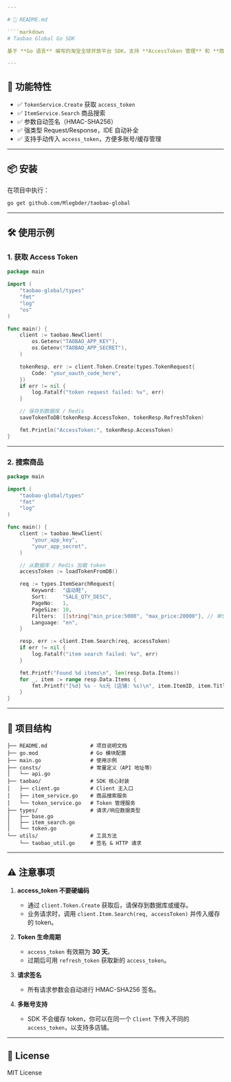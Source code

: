 ```yaml
---

# 📄 README.md

````markdown
# Taobao Global Go SDK

基于 **Go 语言** 编写的淘宝全球开放平台 SDK，支持 **AccessToken 管理** 和 **商品搜索 API**，帮助开发者快速接入。

---
```


## 🚀 功能特性

- ✅ `TokenService.Create` 获取 `access_token`
- ✅ `ItemService.Search` 商品搜索
- ✅ 参数自动签名（HMAC-SHA256）
- ✅ 强类型 Request/Response，IDE 自动补全
- ✅ 支持手动传入 `access_token`，方便多账号/缓存管理

---

## 📦 安装

在项目中执行：

```bash
go get github.com/Mlegbder/taobao-global
````

---

## 🛠 使用示例

### 1. 获取 Access Token

```go
package main

import (
    "taobao-global/types"
    "fmt"
    "log"
    "os"
)

func main() {
    client := taobao.NewClient(
        os.Getenv("TAOBAO_APP_KEY"),
        os.Getenv("TAOBAO_APP_SECRET"),
    )

    tokenResp, err := client.Token.Create(types.TokenRequest{
        Code: "your_oauth_code_here",
    })
    if err != nil {
        log.Fatalf("token request failed: %v", err)
    }

    // 保存到数据库 / Redis
    saveTokenToDB(tokenResp.AccessToken, tokenResp.RefreshToken)

    fmt.Println("AccessToken:", tokenResp.AccessToken)
}
```

---

### 2. 搜索商品

```go
package main

import (
    "taobao-global/types"
    "fmt"
    "log"
)

func main() {
    client := taobao.NewClient(
        "your_app_key",
        "your_app_secret",
    )

    // 从数据库 / Redis 加载 token
    accessToken := loadTokenFromDB()

    req := types.ItemSearchRequest{
        Keyword:  "运动鞋",
        Sort:     "SALE_QTY_DESC",
        PageNo:   1,
        PageSize: 10,
        Filters:  []string{"min_price:5000", "max_price:20000"}, // 单位: 分
        Language: "en",
    }

    resp, err := client.Item.Search(req, accessToken)
    if err != nil {
        log.Fatalf("item search failed: %v", err)
    }

    fmt.Printf("Found %d items\n", len(resp.Data.Items))
    for _, item := range resp.Data.Items {
        fmt.Printf("[%d] %s - %s元 (店铺: %s)\n", item.ItemID, item.Title, item.Price, item.ShopName)
    }
}
```

---

## 📂 项目结构

```
├── README.md              # 项目说明文档
├── go.mod                 # Go 模块配置
├── main.go                # 使用示例
├── consts/                # 常量定义（API 地址等）
│   └── api.go
├── taobao/                # SDK 核心封装
│   ├── client.go          # Client 主入口
│   ├── item_service.go    # 商品搜索服务
│   └── token_service.go   # Token 管理服务
├── types/                 # 请求/响应数据类型
│   ├── base.go
│   ├── item_search.go
│   └── token.go
└── utils/                 # 工具方法
    └── taobao_util.go     # 签名 & HTTP 请求
```

---

## ⚠️ 注意事项

1. **access\_token 不要硬编码**

    * 通过 `client.Token.Create` 获取后，请保存到数据库或缓存。
    * 业务请求时，调用 `client.Item.Search(req, accessToken)` 并传入缓存的 token。

2. **Token 生命周期**

    * `access_token` 有效期为 **30 天**。
    * 过期后可用 `refresh_token` 获取新的 `access_token`。

3. **请求签名**

    * 所有请求参数会自动进行 HMAC-SHA256 签名。

4. **多账号支持**

    * SDK 不会缓存 token，你可以在同一个 `Client` 下传入不同的 `access_token`，以支持多店铺。

---

## 📄 License

MIT License
